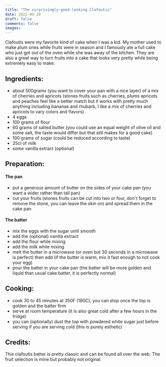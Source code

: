 ```yaml
---
title: "The surprisingly-good-looking Clafoutis"
date: 2022-05-28
draft: false
comments: false
images:
---
```


Clafoutis were my favorite kind of cake when I was a kid. My mother used to make plum ones while fruits were in season and I famously ate a full cake who just got out of the oven while she was away of the kitchen.
They are also a great way to turn fruits into a cake that looks very pretty while being extremely easy to make.

## Ingredients:

* about 500grams (you want to cover your pan with a nice layer) of a mix of cherries and apricots (stones fruits such as cherries, plums apricots and peaches feel like a better match but it works with pretty much anything including bananas and rhubarb, I like a mix of cherries and apricots to vary colors and flavors)
* 4 eggs
* 100 grams of flour
* 60 grams of salted butter (you could use an equal weight of olive oil and some salt, the taste would differ but that still makes for a good cake)
* 100 grams of sugar (could be reduced according to taste)
* 25cl of milk
* some vanilla extract (optional)

## Preparation:

#### The pan

* put a generous amount of butter on the sides of your cake pan (you want a wider rather than tall pan)
* cut your fruits (stones fruits can be cut into two or four, don't forget to remove the stone, you can leave the skin on) and spread them in the cake pan

#### The batter

* mix the eggs with the sugar until smooth
* add the (optional) vanilla extract
* add the flour while mixing
* add the milk while mixing
* melt the butter in a microwave (or oven but 30 seconds in a microwave is perfect) then add (if the butter is warm, mix it fast enough to not cook your egg)
* pour the batter in your cake pan (the batter will be more golden and liquid than usual cake batter, it is perfectly normal)

## Cooking:

* cook 30 to 45 minutes at 350F (180C), you can stop once the top is golden and the batter firm
* serve at room temperature (it is also great cold after a few hours in the fridge)
* you can (optionally) dust the top with powdered white sugar just before serving if you are serving cold (this is purely esthetic)

## Credits:

This clafoutis batter is pretty classic and can be found all over the web.
The fruit selection is mine but probably not original.
